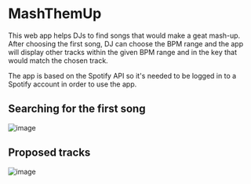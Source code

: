 # MashThemUp

This web app helps DJs to find songs that would make a geat mash-up. After choosing the first song, DJ can choose the BPM range and the app will display other tracks within the given BPM range and in the key that would match the chosen track.

The app is based on the Spotify API so it's needed to be logged in to a Spotify account in order to use the app.

## Searching for the first song
![image](https://user-images.githubusercontent.com/87365551/176665670-0abed936-d705-48e8-8454-b2edab3de161.png)

## Proposed tracks
![image](https://user-images.githubusercontent.com/87365551/176665899-9f1237d9-2eb3-4c70-aacd-4cb41eb7abec.png)
